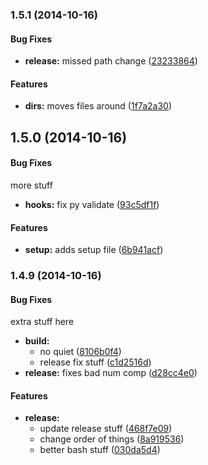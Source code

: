 ### 1.5.1 (2014-10-16)


#### Bug Fixes

* **release:** missed path change ([23233864](https://github.com/shanewilson/git-hooks//commit/232338644e5672ad285c04cbd5d63d4e851da63a))


#### Features

* **dirs:** moves files around ([1f7a2a30](https://github.com/shanewilson/git-hooks//commit/1f7a2a30cc486f37886f588ff65835e705278350))


## 1.5.0 (2014-10-16)


#### Bug Fixes

more stuff

* **hooks:** fix py validate ([93c5df1f](https://github.com/shanewilson/git-hooks//commit/93c5df1fb817b5e5d865d778fc7147d8e3e3b24b))


#### Features

* **setup:** adds setup file ([6b941acf](https://github.com/shanewilson/git-hooks//commit/6b941acf284bbc61349eb07f90cbad837e9c5583))


### 1.4.9 (2014-10-16)


#### Bug Fixes

extra stuff here

* **build:**
  * no quiet ([8106b0f4](https://github.com/shanewilson/git-hooks//commit/8106b0f4ce247647a9d6f9db4d091ffe81f7a196))
  * release fix stuff ([c1d2516d](https://github.com/shanewilson/git-hooks//commit/c1d2516d74737fef52a14b3010fe3aa438cc6d86))
* **release:** fixes bad num comp ([d28cc4e0](https://github.com/shanewilson/git-hooks//commit/d28cc4e0f913b914f8b824720d417b543b4b7933))


#### Features

* **release:**
  * update release stuff ([468f7e09](https://github.com/shanewilson/git-hooks//commit/468f7e09c03e50352d62cf7fcf46e853e49bdbe3))
  * change order of things ([8a919536](https://github.com/shanewilson/git-hooks//commit/8a919536cbd27a22d8f1b80bc0a6de873112f615))
  * better bash stuff ([030da5d4](https://github.com/shanewilson/git-hooks//commit/030da5d4dd60dd51289ba94386b3354004462e0e))


